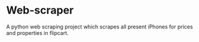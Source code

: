 # Web-scraper

A  python web scraping project which scrapes all present iPhones for prices and properties in flipcart.
